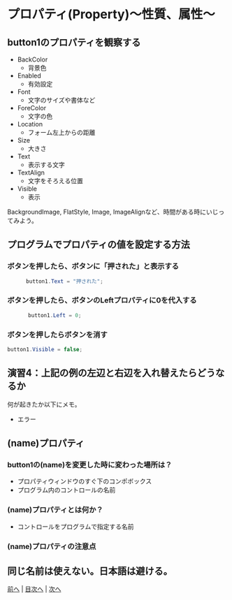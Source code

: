 # プロパティ(Property)～性質、属性～

## button1のプロパティを観察する

- BackColor
  - 背景色
- Enabled
  - 有効設定
- Font
  - 文字のサイズや書体など
- ForeColor
  - 文字の色
- Location
  - フォーム左上からの距離
- Size
  - 大きさ
- Text
  - 表示する文字
- TextAlign
  - 文字をそろえる位置
- Visible
  - 表示

BackgroundImage, FlatStyle, Image, ImageAlignなど、時間がある時にいじってみよう。

## プログラムでプロパティの値を設定する方法
### ボタンを押したら、ボタンに「押された」と表示する

```cs
　　　 button1.Text = "押された";
```

### ボタンを押したら、ボタンのLeftプロパティに0を代入する

```cs
　　　　button1.Left = 0;
```

### ボタンを押したらボタンを消す

```cs
button1.Visible = false;
```

## 演習4：上記の例の左辺と右辺を入れ替えたらどうなるか
何が起きたか以下にメモ。

- エラー

## (name)プロパティ
### button1の(name)を変更した時に変わった場所は？

- プロパティウィンドウのすぐ下のコンポボックス
- プログラム内のコントロールの名前

### (name)プロパティとは何か？

- コントロールをプログラムで指定する名前

### (name)プロパティの注意点

同じ名前は使えない。日本語は避ける。
---

[前へ](03.md) | [目次へ](README.md#%E7%9B%AE%E6%AC%A1) | [次へ](05.md)

